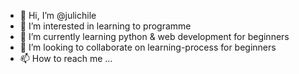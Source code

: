 - 👋 Hi, I’m @julichile
- 👀 I’m interested in learning to programme
- 🌱 I’m currently learning python & web development for beginners
- 💞️ I’m looking to collaborate on learning-process for beginners
- 📫 How to reach me ...

<!---
julichile/julichile is a ✨ special ✨ repository because its `README.md` (this file) appears on your GitHub profile.
You can click the Preview link to take a look at your changes.
--->
